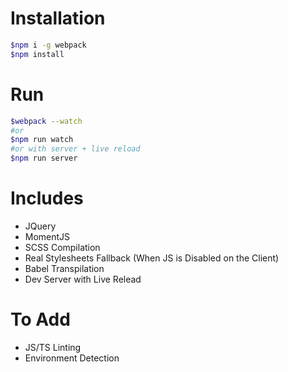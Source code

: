 # Installation
```sh
$npm i -g webpack
$npm install
```

# Run
```sh
$webpack --watch
#or
$npm run watch
#or with server + live reload
$npm run server
```

# Includes
- JQuery
- MomentJS
- SCSS Compilation
- Real Stylesheets Fallback (When JS is Disabled on the Client)
- Babel Transpilation
- Dev Server with Live Relead

# To Add
- JS/TS Linting
- Environment Detection
